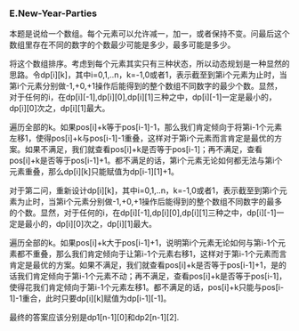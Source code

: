 ### E.New-Year-Parties

本题是说给一个数组。每个元素可以允许减一，加一，或者保持不变。问最后这个数组里存在不同的数字的个数最少可能是多少，最多可能是多少。

将这个数组排序。考虑到每个元素其实只有三种状态，所以动态规划是一种显然的思路。令dp[i][k]，其中i=0,1,..n，k=-1,0或者1，表示截至到第i个元素为止时，当第i个元素分别做-1,+0,+1操作后能得到的整个数组不同数字的最少个数。显然，对于任何的i，在dp[i][-1],dp[i][0],dp[i][1]三种之中，dp[i][-1]一定是最小的，dp[i][0]次之，dp[i][1]最大。

遍历全部的k。如果pos[i]+k等于pos[i-1]-1，那么我们肯定倾向于将第i-1个元素左移1，使得pos[i]+k与pos[i-1]-1重叠，这样对于第i个元素而言肯定是最优的方案。如果不满足，我们就查看pos[i]+k是否等于pos[i-1]；再不满足，查看pos[i]+k是否等于pos[i-1]+1。都不满足的话，第i个元素无论如何都无法与第i个元素重叠，那么dp[i][k]只能赋值为dp[i-1][1]+1。

对于第二问，重新设计dp[i][k]，其中i=0,1,..n，k=-1,0或者1，表示截至到第i个元素为止时，当第i个元素分别做-1,+0,+1操作后能得到的整个数组不同数字的最多的个数。显然，对于任何的i，在dp[i][-1],dp[i][0],dp[i][1]三种之中，dp[i][-1]一定是最小的，dp[i][0]次之，dp[i][1]最大。

遍历全部的k。如果pos[i]+k大于pos[i-1]+1，说明第i个元素无论如何与第i-1个元素都不重叠，那么我们肯定倾向于让第i-1个元素右移1，这样对于第i-1个元素而言肯定是最优的方案。如果不满足，我们就查看pos[i]+k是否等于pos[i-1]+1，是的话我们肯定倾向于第i-1个元素不动；再不满足，查看pos[i]+k是否等于pos[i-1]，使得花我们肯定倾向于第i-1个元素左移1。都不满足的话，pos[i]+k只能与pos[i-1]-1重合，此时只要dp[i][k]赋值为dp[i-1][-1]。

最终的答案应该分别是dp1[n-1][0]和dp2[n-1][2].

